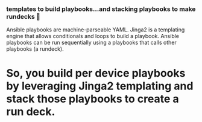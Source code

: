 ### templates to build playbooks...and stacking playbooks to make rundecks 👋

Ansible playbooks are machine-parseable YAML.  Jinga2 is a templating engine that allows conditionals and loops to build a playbook.
Ansible playbooks can be run sequentially using a playbooks that calls other playbooks (a rundeck).

# So, you build per device playbooks by leveraging Jinga2 templating and stack those playbooks to create a run deck.
<!--
**sdncoder/sdncoder** is a ✨ _special_ ✨ repository because its `README.md` (this file) appears on your GitHub profile.

are some ideas to get you started:

- 🔭 I’m currently working on ...
- 🌱 I’m currently learning ...
- 👯 I’m looking to collaborate on ...
- 🤔 I’m looking for help with ...
- 💬 Ask me about ...
- 📫 How to reach me: ...
- 😄 Pronouns: ...
- ⚡ Fun fact: ...
-->
